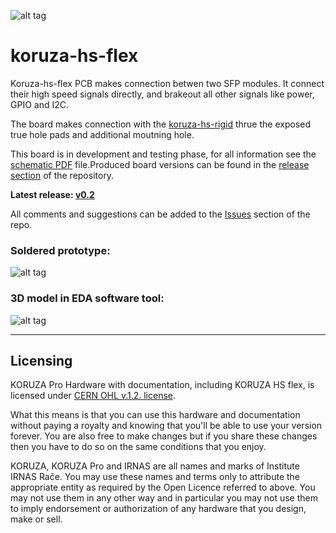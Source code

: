 ![alt tag](https://github.com/IRNAS/koruza-hs-flex/blob/master/Pics/koruza-logo.png)
# koruza-hs-flex

Koruza-hs-flex PCB makes connection betwen two SFP modules. It connect their high speed signals directly, and brakeout all other signals like power, GPIO and I2C.

The board makes connection with the [koruza-hs-rigid](https://github.com/IRNAS/koruza-hs-rigid) thrue the exposed true hole pads and additional moutning hole. 

This board is in development and testing phase, for all information see the [schematic PDF](https://github.com/IRNAS/koruza-hs-flex/blob/master/koruza-hs-flex-PCB/Project%20Outputs%20for%20koruza-hs-flex-PCB/koruza-hs-flex.PDF) file.Produced board versions can be found in the [release section](https://github.com/IRNAS/koruza-hs-flex/releases) of the repository.

**Latest release: [v0.2](https://github.com/IRNAS/koruza-hs-flex/releases/tag/v0.2)**


All comments and suggestions can be added to the [Issues](https://github.com/IRNAS/koruza-hs-flex/issues) section of the repo. 

### Soldered prototype:

![alt tag](https://github.com/IRNAS/koruza-hs-flex/blob/master/Pics/img20170327153319_32837895494_o.jpg)

### 3D model in EDA software tool:

![alt tag](https://github.com/IRNAS/koruza-hs-flex/blob/master/Pics/3D_model.png)

---

## Licensing

KORUZA Pro Hardware with documentation, including KORUZA HS flex, is licensed under [CERN OHL v.1.2. license](https://www.ohwr.org/licenses/cern-ohl/license_versions/v1.2).

What this means is that you can use this hardware and documentation without paying a royalty and knowing that you'll be able to use your version forever. You are also free to make changes but if you share these changes then you have to do so on the same conditions that you enjoy.

KORUZA, KORUZA Pro and IRNAS are all names and marks of Institute IRNAS Rače. You may use these names and terms only to attribute the appropriate entity as required by the Open Licence referred to above. You may not use them in any other way and in particular you may not use them to imply endorsement or authorization of any hardware that you design, make or sell.
